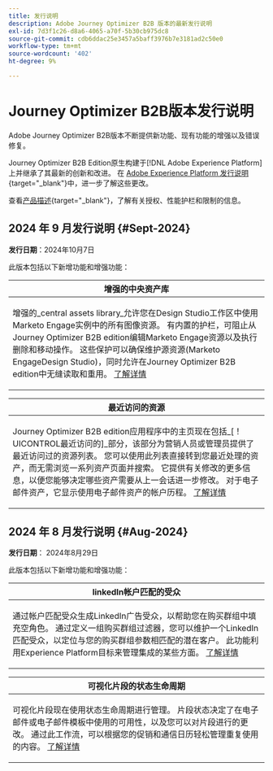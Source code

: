 ```yaml
---
title: 发行说明
description: Adobe Journey Optimizer B2B 版本的最新发行说明
exl-id: 7d3f1c26-d8a6-4065-a70f-5b30cb975dc8
source-git-commit: cdb6ddac25e3457a5baff3976b7e3181ad2c50e0
workflow-type: tm+mt
source-wordcount: '402'
ht-degree: 9%

---
```


# Journey Optimizer B2B版本发行说明

Adobe Journey Optimizer B2B版本不断提供新功能、现有功能的增强以及错误修复。

Journey Optimizer B2B Edition原生构建于[!DNL Adobe Experience Platform]上并继承了其最新的创新和改进。 在 [Adobe Experience Platform 发行说明](https://experienceleague.adobe.com/zh-hans/docs/experience-platform/release-notes/latest){target="_blank"}中，进一步了解这些更改。

查看[产品描述](https://helpx.adobe.com/legal/product-descriptions/adobe-journey-optimizer-b2b.html){target="_blank"}，了解有关授权、性能护栏和限制的信息。

## 2024 年 9 月发行说明 {#Sept-2024}

**发行日期**：2024年10月7日

此版本包括以下新增功能和增强功能：

<table>
<thead>
<tr>
<th><strong>增强的中央资产库</strong><br/></th>
</tr>
</thead>
<tbody>
<tr>
<td>
<p>增强的_central assets library_允许您在Design Studio工作区中使用Marketo Engage实例中的所有图像资源。 有内置的护栏，可阻止从Journey Optimizer B2B edition编辑Marketo Engage资源以及执行删除和移动操作。 这些保护可以确保维护源资源(Marketo EngageDesign Studio)，同时允许在Journey Optimizer B2B edition中无缝读取和重用。 <a href="../content/marketo-engage-design-studio.md">了解详情</a>
</td>
</tr>
</tbody>
</table>

<table>
<thead>
<tr>
<th><strong>最近访问的资源</strong><br/></th>
</tr>
</thead>
<tbody>
<tr>
<td>
<p>Journey Optimizer B2B edition应用程序中的主页现在包括_[！UICONTROL最近访问的]_部分，该部分为营销人员或管理员提供了最近访问过的资源列表。 您可以使用此列表直接转到您最近处理的资产，而无需浏览一系列资产页面并搜索。 它提供有关修改的更多信息，以便您能够决定哪些资产需要从上一会话进一步修改。 对于电子邮件资产，它显示使用电子邮件资产的帐户历程。 <a href="../home-page.md">了解详情</a>
</td>
</tr>
</tbody>
</table>

## 2024 年 8 月发行说明 {#Aug-2024}

**发行日期**： 2024年8月29日

此版本包括以下新增功能和增强功能：

<table>
<thead>
<tr>
<th><strong>linkedIn帐户匹配的受众</strong><br/></th>
</tr>
</thead>
<tbody>
<tr>
<td>
<p>通过帐户匹配受众生成LinkedIn广告受众，以帮助您在购买群组中填充空角色。 通过定义一组购买群组过滤器，您可以维护一个LinkedIn匹配受众，以定位与您的购买群组参数相匹配的潜在客户。 此功能利用Experience Platform目标来管理集成的某些方面。 <a href="../data/linkedin-account-matched-audiences.md">了解详情</a>
</td>
</tr>
</tbody>
</table>

<table>
<thead>
<tr>
<th><strong>可视化片段的状态生命周期</strong><br/></th>
</tr>
</thead>
<tbody>
<tr>
<td>
<p>可视化片段现在使用状态生命周期进行管理。 片段状态决定了在电子邮件或电子邮件模板中使用的可用性，以及您可以对片段进行的更改。 通过此工作流，可以根据您的促销和通信日历轻松管理重复使用的内容。 <a href="../content/fragments.md#fragment-status-and-lifecycle">了解详情</a>
</td>
</tr>
</tbody>
</table>
